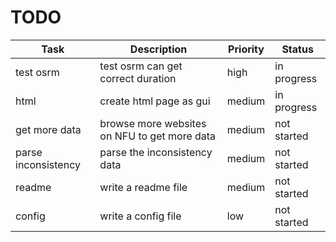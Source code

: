 # TODO
| Task | Description | Priority | Status |
|------|-------------|----------|--------|
| test osrm | test osrm can get correct duration | high | in progress |
| html | create html page as gui| medium | in progress |
| get more data | browse more websites on NFU to get more data | medium | not started |
| parse inconsistency | parse the inconsistency data | medium | not started|
| readme | write a readme file | medium | not started |
| config | write a config file | low | not started |
